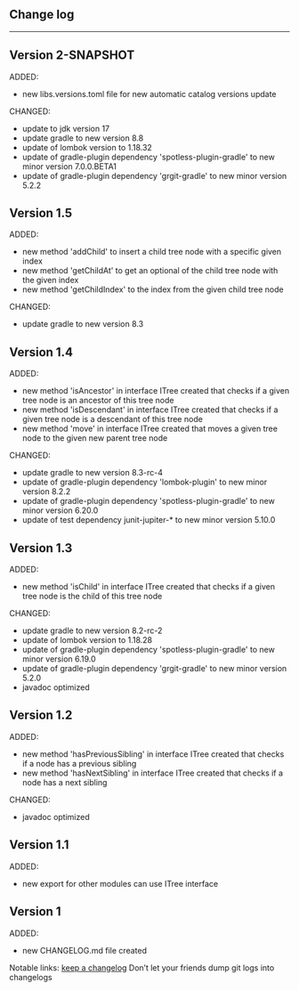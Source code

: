 ## Change log
----------------------

Version 2-SNAPSHOT
-------------

ADDED:

- new libs.versions.toml file for new automatic catalog versions update

CHANGED:

- update to jdk version 17
- update gradle to new version 8.8
- update of lombok version to 1.18.32
- update of gradle-plugin dependency 'spotless-plugin-gradle' to new minor version 7.0.0.BETA1
- update of gradle-plugin dependency 'grgit-gradle' to new minor version 5.2.2

Version 1.5
-------------

ADDED:

- new method 'addChild' to insert a child tree node with a specific given index
- new method 'getChildAt' to get an optional of the child tree node with the given index
- new method 'getChildIndex' to the index from the given child tree node

CHANGED:

- update gradle to new version 8.3

Version 1.4
-------------

ADDED:

- new method 'isAncestor' in interface ITree created that checks if a given tree node is an ancestor of this tree node
- new method 'isDescendant' in interface ITree created that checks if a given tree node is a descendant of this tree node
- new method 'move' in interface ITree created that moves a given tree node to the given new parent tree node

CHANGED:

- update gradle to new version 8.3-rc-4
- update of gradle-plugin dependency 'lombok-plugin' to new minor version 8.2.2
- update of gradle-plugin dependency 'spotless-plugin-gradle' to new minor version 6.20.0
- update of test dependency junit-jupiter-* to new minor version 5.10.0

Version 1.3
-------------

ADDED:

- new method 'isChild' in interface ITree created that checks if a given tree node is the child of this tree node

CHANGED:

- update gradle to new version 8.2-rc-2
- update of lombok version to 1.18.28
- update of gradle-plugin dependency 'spotless-plugin-gradle' to new minor version 6.19.0
- update of gradle-plugin dependency 'grgit-gradle' to new minor version 5.2.0
- javadoc optimized

Version 1.2
-------------

ADDED:

- new method 'hasPreviousSibling' in interface ITree created that checks if a node has a previous sibling
- new method 'hasNextSibling' in interface ITree created that checks if a node has a next sibling

CHANGED:

- javadoc optimized

Version 1.1
-------------

ADDED:

- new export for other modules can use ITree interface

Version 1
-------------

ADDED:

- new CHANGELOG.md file created

Notable links:
[keep a changelog](http://keepachangelog.com/en/1.0.0/) Don’t let your friends dump git logs into changelogs
